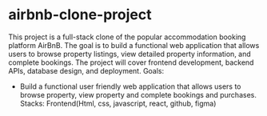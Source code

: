# airbnb-clone-project
This project is a full-stack clone of the popular accommodation booking platform AirBnB. The goal is to build a functional web application that allows users to browse property listings, view detailed property information, and complete bookings. The project will cover frontend development, backend APIs, database design, and deployment.
Goals:
-  Build a functional user friendly web application that allows users to browse property, view property and complete bookings and purchases.
Stacks: Frontend(Html, css, javascript, react, github, figma)
  
